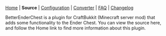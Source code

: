 [Home](http://dev.bukkit.org/server-mods/ender-chest/) |
**Source** | 
[Configuration](http://dev.bukkit.org/server-mods/ender-chest/pages/reference/config-file/) | 
[Converter](http://dev.bukkit.org/server-mods/ender-chest/pages/reference/converter/) |
[FAQ](http://dev.bukkit.org/server-mods/ender-chest/pages/reference/frequently-asked-questions/) | 
[Changelog](http://dev.bukkit.org/server-mods/ender-chest/pages/reference/changelog/)

BetterEnderChest is a plugin for CraftBukkit (Minecraft server mod) that adds some functionality to the Ender Chest. You can view the source here, and follow the Home link to find more information about this plugin.